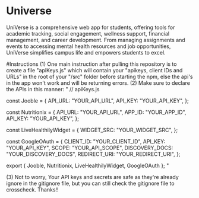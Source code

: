 # Universe
UniVerse is a comprehensive web app for students, offering tools for academic tracking, social engagement, wellness support, financial management, and career development. From managing assignments and events to accessing mental health resources and job opportunities, UniVerse simplifies campus life and empowers students to excel.

#Instructions
(1) One main instruction after pulling this repository is to create a file "apiKeys.js" which will contain your "apikeys, client IDs and URLs" in the root of your "/src" folder before starting the npm, else the api's in the app won't work and will be returning errors.
(2) Make sure to declare the APIs in this manner:
"
// apiKeys.js

const Jooble = {
  API_URL: "YOUR_API_URL",
  API_KEY: "YOUR_API_KEY",
};

const Nutritionix = {
  API_URL: "YOUR_API_URL",
  APP_ID: "YOUR_APP_ID",
  API_KEY: "YOUR_API_KEY",
};

const LiveHealthilyWidget = {
  WIDGET_SRC: "YOUR_WIDGET_SRC",
};

const GoogleOAuth = {
  CLIENT_ID: "YOUR_CLIENT_ID",
  API_KEY: "YOUR_API_KEY",
  SCOPE: "YOUR_API_SCOPE",
  DISCOVERY_DOCS: "YOUR_DISCOVERY_DOCS",
  REDIRECT_URI: "YOUR_REDIRECT_URI",
};

export { Jooble, Nutritionix, LiveHealthilyWidget, GoogleOAuth };
"

(3) Not to worry, Your API keys and secrets are safe as they're already ignore in the gitignore file, but you can still check the gitignore file to crosscheck.
Thanks!!
